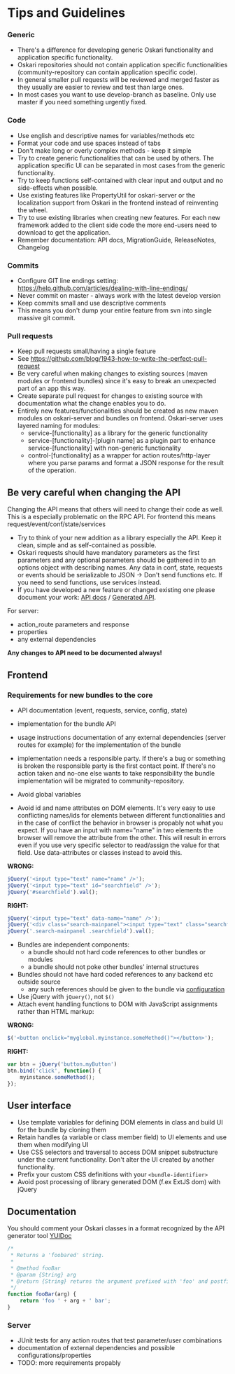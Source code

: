 # Tips and Guidelines

### Generic

* There's a difference for developing generic Oskari functionality and application specific functionality.
* Oskari repositories should not contain application specific functionalities (community-repository can contain application specific code).
* In general smaller pull requests will be reviewed and merged faster as they usually are easier to review and test than large ones.
* In most cases you want to use develop-branch as baseline. Only use master if you need something urgently fixed.

### Code
- Use english and descriptive names for variables/methods etc
- Format your code and use spaces instead of tabs
- Don't make long or overly complex methods - keep it simple
- Try to create generic functionalities that can be used by others. The application specific UI can be separated in most cases from the generic functionality.
- Try to keep functions self-contained with clear input and output and no side-effects when possible.
- Use existing features like PropertyUtil for oskari-server or the localization support from Oskari in the frontend instead of reinventing the wheel.
- Try to use existing libraries when creating new features. For each new framework added to the client side code the more end-users need to download to get the application.
- Remember documentation: API docs, MigrationGuide, ReleaseNotes, Changelog

### Commits
- Configure GIT line endings setting: https://help.github.com/articles/dealing-with-line-endings/
- Never commit on master - always work with the latest develop version
- Keep commits small and use descriptive comments
- This means you don't dump your entire feature from svn into single massive git commit.

### Pull requests
- Keep pull requests small/having a single feature
- See https://github.com/blog/1943-how-to-write-the-perfect-pull-request
- Be very careful when making changes to existing sources (maven modules or frontend bundles) since it's easy to break an unexpected part of an app this way.
- Create separate pull request for changes to existing source with documentation what the change enables you to do.
- Entirely new features/functionalities should be created as new maven modules on oskari-server and bundles on frontend. Oskari-server uses layered naming for modules:
    - service-[functionality] as a library for the generic functionality
    - service-[functionality]-[plugin name] as a plugin part to enhance service-[functionality] with non-generic functionality
    - control-[functionality] as a wrapper for action routes/http-layer where you parse params and format a JSON response for the result of the operation.

## Be very careful when changing the API

Changing the API means that others will need to change their code as well. This is a especially problematic on the RPC API.
For frontend this means request/event/conf/state/services
- Try to think of your new addition as a library especially the API. Keep it clean, simple and as self-contained as possible.
- Oskari requests should have mandatory parameters as the first parameters and any optional parameters should be gathered in to an options object with describing names. Any data in conf, state, requests or events should be serializable to JSON -> Don't send functions etc. If you need to send functions, use services instead.
- If you have developed a new feature or changed existing one please document your work: [API docs](https://github.com/oskariorg/oskari-frontend/tree/master/api) / [Generated API](/api).

For server:
- action_route parameters and response
- properties
- any external dependencies

**Any changes to API need to be documented always!**

## Frontend

### Requirements for new bundles to the core
* API documentation (event, requests, service, config, state)
* implementation for the bundle API
* usage instructions documentation of any external dependencies (server routes for example) for the implementation of the bundle
* implementation needs a responsible party. If there's a bug or something is broken the responsible party is the first contact point. If there's no action taken and no-one else wants to take responsibility the bundle implementation will be migrated to community-repository.

* Avoid global variables
* Avoid id and name attributes on DOM elements. It's very easy to use conflicting names/ids for elements between different functionalities and in the case of conflict the behavior in browser is propably not what you expect. If you have an input with name="name" in two elements the browser will remove the attribute from the other. This will result in errors even if you use very specific selector to read/assign the value for that field. Use data-attributes or classes instead to avoid this.

**WRONG:**

```javascript
jQuery('<input type="text" name="name" />');
jQuery('<input type="text" id="searchfield" />');
jQuery('#searchfield').val();
```

**RIGHT:**

```javascript
jQuery('<input type="text" data-name="name" />');
jQuery('<div class="search-mainpanel"><input type="text" class="searchfield" /></div>');
jQuery('.search-mainpanel .searchfield').val();
```

* Bundles are independent components:
    * a bundle should not hard code references to other bundles or modules
    * a bundle should not poke other bundles' internal structures
* Bundles should not have hard coded references to any backend etc outside source
    * any such references should be given to the bundle via [configuration](/documentation/core-concepts/oskari-bundle-configuration)
* Use jQuery with `jQuery()`, not `$()`
* Attach event handling functions to DOM with JavaScript assignments rather than HTML markup:

**WRONG:**

```javascript
$('<button onclick="myglobal.myinstance.someMethod()"></button>');
```

**RIGHT:**

```javascript
var btn = jQuery('button.myButton')
btn.bind('click', function() {
    myinstance.someMethod();
});
```

## User interface

* Use template variables for defining DOM elements in class and build UI for the bundle by cloning them
* Retain handles (a variable or class member field) to UI elements and use them when modifying UI
* Use CSS selectors and traversal to access DOM snippet substructure under the current functionality. Don't alter the UI created by another functionality.
* Prefix your custom CSS definitions with your `<bundle-identifier>`
* Avoid post processing of library generated DOM (f.ex ExtJS dom) with jQuery

## Documentation

You should comment your Oskari classes in a format recognized by the API generator tool [YUIDoc](http://yui.github.io/yuidoc/)

```javascript
/*
 * Returns a 'foobared' string.
 *
 * @method fooBar
 * @param {String} arg
 * @return {String} returns the argument prefixed with 'foo' and postfixed with 'bar'
 */
function fooBar(arg) {
    return 'foo ' + arg + ' bar';
}
```

### Server

- JUnit tests for any action routes that test parameter/user combinations
- documentation of external dependencies and possible configurations/properties
- TODO: more requirements propably